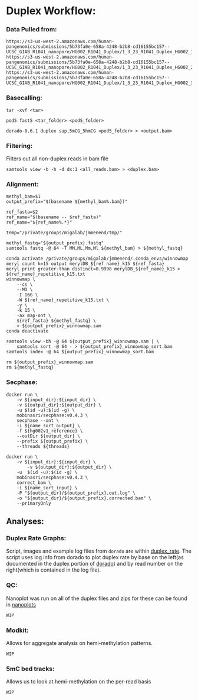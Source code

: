 # Duplex Workflow:

### Data Pulled from:
```
https://s3-us-west-2.amazonaws.com/human-pangenomics/submissions/5b73fa0e-658a-4248-b2b8-cd16155bc157--UCSC_GIAB_R1041_nanopore/HG002_R1041_Duplex/1_3_23_R1041_Duplex_HG002_1.fast5.tar
https://s3-us-west-2.amazonaws.com/human-pangenomics/submissions/5b73fa0e-658a-4248-b2b8-cd16155bc157--UCSC_GIAB_R1041_nanopore/HG002_R1041_Duplex/1_3_23_R1041_Duplex_HG002_2.fast5.tar
https://s3-us-west-2.amazonaws.com/human-pangenomics/submissions/5b73fa0e-658a-4248-b2b8-cd16155bc157--UCSC_GIAB_R1041_nanopore/HG002_R1041_Duplex/1_3_23_R1041_Duplex_HG002_3.fast5.tar
```
### Basecalling: 
```
tar -xvf <tar>

pod5 fast5 <tar_folder> <pod5_folder>

dorado-0.6.1 duplex sup,5mCG_5hmCG <pod5_folder> > <output.bam>
```
### Filtering:
Filters out all non-duplex reads in bam file
```
samtools view -b -h -d dx:1 <all_reads.bam> > <duplex.bam>
```
### Alignment:
```
methyl_bam=$1
output_prefix="$(basename ${methyl_bam%.bam})"

ref_fasta=$2
ref_name="$(basename -- $ref_fasta)"
ref_name="${ref_name%.*}"

temp="/private/groups/migalab/jmmenend/tmp/"

methyl_fastq="${output_prefix}.fastq"
samtools fastq -@ 64 -T MM,ML,Mm,Ml ${methyl_bam} > ${methyl_fastq}

conda activate /private/groups/migalab/jmmenend/.conda_envs/winnowmap
meryl count k=15 output merylDB_${ref_name}_k15 ${ref_fasta}
meryl print greater-than distinct=0.9998 merylDB_${ref_name}_k15 > ${ref_name}_repetitive_k15.txt
winnowmap \
	--cs \
	--MD \
	-I 16G \
	-W ${ref_name}_repetitive_k15.txt \
	-y \
	-k 15 \
	-ax map-ont \
	${ref_fasta} ${methyl_fastq} \
	> ${output_prefix}_winnowmap.sam
conda deactivate

samtools view -bh -@ 64 ${output_prefix}_winnowmap.sam | \
	samtools sort -@ 64 - > ${output_prefix}_winnowmap_sort.bam
samtools index -@ 64 ${output_prefix}_winnowmap_sort.bam

rm ${output_prefix}_winnowmap.sam
rm ${methyl_fastq}
```
### Secphase:
```
docker run \
	-v ${input_dir}:${input_dir} \
	-v ${output_dir}:${output_dir} \
	-u $(id -u):$(id -g) \
	mobinasri/secphase:v0.4.3 \
	secphase --ont \
	-i ${name_sort_output} \
	-f ${hg002v1_reference} \
	--outDir ${output_dir} \
	--prefix ${output_prefix} \
	--threads ${threads}

docker run \
	-v ${input_dir}:${input_dir} \
        -v ${output_dir}:${output_dir} \
	-u  $(id -u):$(id -g) \
	mobinasri/secphase:v0.4.3 \
	correct_bam \
	-i ${name_sort_input} \
	-P "${output_dir}/${output_prefix}.out.log" \
	-o "${output_dir}/${output_prefix}.corrected.bam" \
	--primaryOnly
```

## Analyses:
### Duplex Rate Graphs:
Script, images and example log files from `dorado` are within [duplex_rate](duplex_rate/). The script uses log info from dorado to plot duplex rate by base on the left(as documented in the duplex portion of [dorado](https://github.com/nanoporetech/dorado)) and by read number on the right(which is contained in the log file).

### QC:
Nanoplot was run on all of the duplex files and zips for these can be found in [nanoplots](nanoplots/)
```
WIP
```

### Modkit:
Allows for aggregate analysis on hemi-methylation patterns.
```
WIP 
```

### 5mC bed tracks:
Allows us to look at hemi-methylation on the per-read basis
```
WIP
```